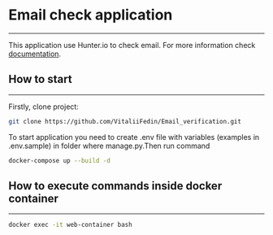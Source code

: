 # Email check application
__________________________________________________________________
This application use Hunter.io to check email. For more information check [documentation](https://hunter.io/api-documentation/v2).
## How to start
__________________________________________________________________
Firstly, clone project:
```bash
git clone https://github.com/VitaliiFedin/Email_verification.git
```
To start application you need to create .env file with variables (examples in .env.sample) in folder where manage.py.Then run command
```bash
docker-compose up --build -d
```

## How to execute commands inside docker container
___________________________________________________________________
```bash
docker exec -it web-container bash
```